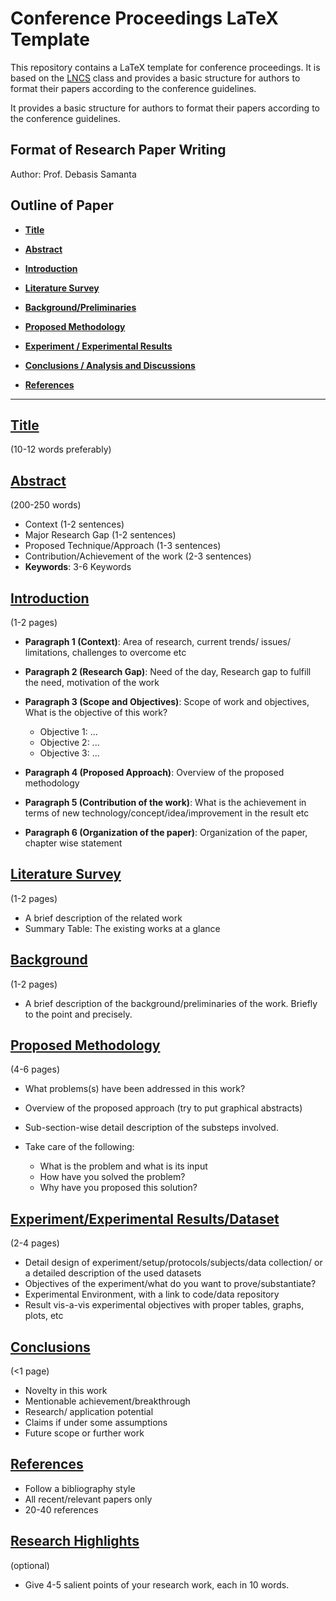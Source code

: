 # Conference Proceedings LaTeX Template

This repository contains a LaTeX template for conference proceedings. It is based on the [LNCS](https://www.springer.com/gp/computer-science/lncs/conference-proceedings-guidelines) class and provides a basic structure for authors to format their papers according to the conference guidelines.

It provides a basic structure for authors to format their papers according to the conference guidelines.

## Format of Research Paper Writing

Author: Prof. Debasis Samanta

## Outline of Paper
- [**Title**](#title)

- [**Abstract**](#abstract)

- [**Introduction**](#introduction)

- [**Literature Survey**](#literature-survey)

- [**Background/Preliminaries**](#background)

- [**Proposed Methodology**](#proposed-methodology)

- [**Experiment / Experimental Results**](#experimentexperimental-resultsdataset)

- [**Conclusions / Analysis and Discussions**](#conclusions)

- [**References**](#references)

---

## [Title](/sec/0-title_author.tex)
(10-12 words preferably)

## [Abstract](/sec/1-abstract.tex)
(200-250 words)
- Context (1-2 sentences)
- Major Research Gap (1-2 sentences)
- Proposed Technique/Approach (1-3 sentences)
- Contribution/Achievement of the work (2-3 sentences)
- **Keywords**: 3-6 Keywords

## [Introduction](/sec/2-intro.tex)
(1-2 pages)

- **Paragraph 1 (Context)**: Area of research, current trends/ issues/ limitations, challenges to overcome etc

- **Paragraph 2 (Research Gap)**: Need of the day, Research gap to fulfill the need, motivation of the work

- **Paragraph 3 (Scope and Objectives)**: Scope of work and objectives, What is the objective of this work?

  - Objective 1: ...
  - Objective 2: ...
  - Objective 3: ...

- **Paragraph 4 (Proposed Approach)**: Overview of the proposed methodology

- **Paragraph 5 (Contribution of the work)**: What is the achievement in terms of new technology/concept/idea/improvement in the result etc

- **Paragraph 6 (Organization of the paper)**: Organization of the paper, chapter wise statement

## [Literature Survey](/sec/3-related.tex)
(1-2 pages)
- A brief description of the related work
- Summary Table: The existing works at a glance

## [Background](/sec/3-related.tex)
(1-2 pages)
- A brief description of the background/preliminaries of the work. Briefly to the point and precisely.

## [Proposed Methodology](/sec/4-method.tex)
(4-6 pages)
- What problems(s) have been addressed in this work?
- Overview of the proposed approach (try to put graphical abstracts)
- Sub-section-wise detail description of the substeps involved.

- Take care of the following:

  - What is the problem and what is its input
  - How have you solved the problem?
  - Why have you proposed this solution?


## [Experiment/Experimental Results/Dataset](/sec/5-results.tex)
(2-4 pages)
- Detail design of experiment/setup/protocols/subjects/data collection/ or a detailed description of the used datasets
- Objectives of the experiment/what do you want to prove/substantiate?
- Experimental Environment, with a link to code/data repository
- Result vis-a-vis experimental objectives with proper tables, graphs, plots, etc

## [Conclusions](/sec/6-conclusion.tex)
(<1 page)
- Novelty in this work
- Mentionable achievement/breakthrough
- Research/ application potential
- Claims if under some assumptions
- Future scope or further work

## [References](/sec/ref.bib)
- Follow a bibliography style
- All recent/relevant papers only
- 20-40 references

## [Research Highlights](/sec/6-conclusion.tex)
(optional)
- Give 4-5 salient points of your research work, each in 10 words.
